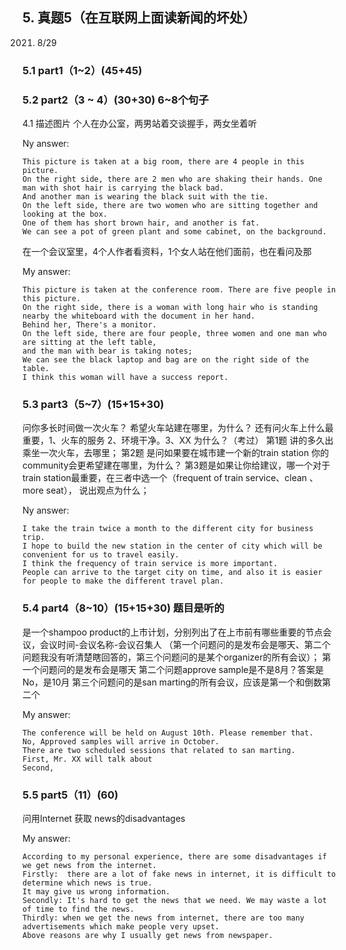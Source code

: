 ## 5. 真题5（在互联网上面读新闻的坏处）
2021. 8/29
### 5.1 part1（1~2）(45+45)
### 5.2 part2（3 ~ 4）(30+30) 6~8个句子

4.1 描述图片
个人在办公室，两男站着交谈握手，两女坐着听
 
Ny answer:

```
This picture is taken at a big room, there are 4 people in this picture. 
On the right side, there are 2 men who are shaking their hands. One man with shot hair is carrying the black bad. 
And another man is wearing the black suit with the tie.
On the left side, there are two women who are sitting together and looking at the box. 
One of them has short brown hair, and another is fat.
We can see a pot of green plant and some cabinet, on the background.
```

在一个会议室里，4个人作者看资料，1个女人站在他们面前，也在看问及那
 
My answer:

```
This picture is taken at the conference room. There are five people in this picture.
On the right side, there is a woman with long hair who is standing nearby the whiteboard with the document in her hand. 
Behind her, There's a monitor. 
On the left side, there are four people, three women and one man who are sitting at the left table, 
and the man with bear is taking notes;
We can see the black laptop and bag are on the right side of the table.
I think this woman will have a success report.
```

### 5.3 part3（5~7）(15+15+30)
问你多长时间做一次火车？
希望火车站建在哪里，为什么？
还有问火车上什么最重要，1、火车的服务 2、环境干净。3、XX 为什么？（考过）
第1题 讲的多久出乘坐一次火车，去哪里；
第2题 是问如果要在城市建一个新的train station 你的community会更希望建在哪里，为什么？
第3题是如果让你给建议，哪一个对于train station最重要，在三者中选一个（frequent of train service、clean 、more seat），
说出观点为什么；

Ny answer:

```
I take the train twice a month to the different city for business trip.
I hope to build the new station in the center of city which will be convenient for us to travel easily.
I think the frequency of train service is more important.
People can arrive to the target city on time, and also it is easier for people to make the different travel plan.
```

### 5.4 part4（8~10）(15+15+30) 题目是听的
是一个shampoo product的上市计划，分别列出了在上市前有哪些重要的节点会议，会议时间-会议名称-会议召集人
（第一个问题问的是发布会是哪天、第二个问题我没有听清楚瞎回答的，第三个问题问的是某个organizer的所有会议）；
第一个问题问的是发布会是哪天
第二个问题approve sample是不是8月？答案是No，是10月
第三个问题问的是san marting的所有会议，应该是第一个和倒数第二个

My answer:

```
The conference will be held on August 10th. Please remember that.
No, Approved samples will arrive in October.
There are two scheduled sessions that related to san marting. 
First, Mr. XX will talk about
Second,
```

### 5.5 part5（11）(60)
问用Internet 获取 news的disadvantages

My answer:

```
According to my personal experience, there are some disadvantages if we get news from the internet. 
Firstly:  there are a lot of fake news in internet, it is difficult to determine which news is true. 
It may give us wrong information.
Secondly: It's hard to get the news that we need. We may waste a lot of time to find the news. 
Thirdly: when we get the news from internet, there are too many advertisements which make people very upset.
Above reasons are why I usually get news from newspaper.
 ```
